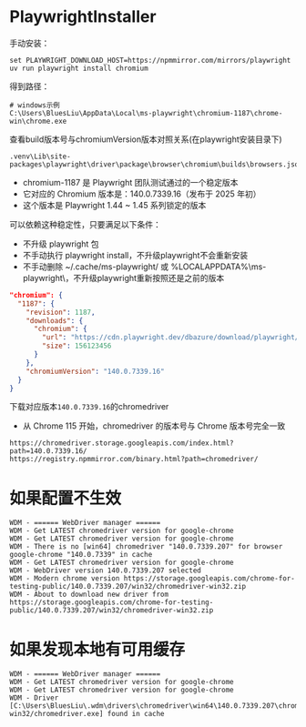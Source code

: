 # PlaywrightInstaller
手动安装：
```
set PLAYWRIGHT_DOWNLOAD_HOST=https://npmmirror.com/mirrors/playwright
uv run playwright install chromium
```
得到路径：
```
# windows示例
C:\Users\BluesLiu\AppData\Local\ms-playwright\chromium-1187\chrome-win\chrome.exe
```
查看build版本号与chromiumVersion版本对照关系(在playwright安装目录下)
```
.venv\Lib\site-packages\playwright\driver\package\browser\chromium\builds\browsers.json
```
- chromium-1187 是 Playwright 团队测试通过的一个稳定版本
- 它对应的 Chromium 版本是：140.0.7339.16（发布于 2025 年初）
- 这个版本是 Playwright 1.44 ~ 1.45 系列锁定的版本

可以依赖这种稳定性，只要满足以下条件：
- 不升级 playwright 包
- 不手动执行 playwright install，不升级playwright不会重新安装
- 不手动删除 ~/.cache/ms-playwright/ 或 %LOCALAPPDATA%\ms-playwright\，不升级playwright重新按照还是之前的版本

```json
"chromium": {
  "1187": {
    "revision": 1187,
    "downloads": {
      "chromium": {
        "url": "https://cdn.playwright.dev/dbazure/download/playwright/builds/chromium/1187/chromium-win64.zip",
        "size": 156123456
      }
    },
    "chromiumVersion": "140.0.7339.16"
  }
}
```

下载对应版本`140.0.7339.16`的chromedriver
- 从 Chrome 115 开始，chromedriver 的版本号与 Chrome 版本号完全一致
```
https://chromedriver.storage.googleapis.com/index.html?path=140.0.7339.16/
https://registry.npmmirror.com/binary.html?path=chromedriver/
```


# 如果配置不生效
```
WDM - ====== WebDriver manager ======
WDM - Get LATEST chromedriver version for google-chrome
WDM - Get LATEST chromedriver version for google-chrome
WDM - There is no [win64] chromedriver "140.0.7339.207" for browser google-chrome "140.0.7339" in cache
WDM - Get LATEST chromedriver version for google-chrome
WDM - WebDriver version 140.0.7339.207 selected
WDM - Modern chrome version https://storage.googleapis.com/chrome-for-testing-public/140.0.7339.207/win32/chromedriver-win32.zip
WDM - About to download new driver from https://storage.googleapis.com/chrome-for-testing-public/140.0.7339.207/win32/chromedriver-win32.zip
```

# 如果发现本地有可用缓存
```
WDM - ====== WebDriver manager ======
WDM - Get LATEST chromedriver version for google-chrome
WDM - Get LATEST chromedriver version for google-chrome
WDM - Driver [C:\Users\BluesLiu\.wdm\drivers\chromedriver\win64\140.0.7339.207\chromedriver-win32/chromedriver.exe] found in cache
```
